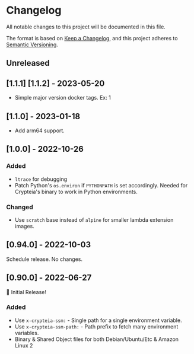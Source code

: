 # Changelog

All notable changes to this project will be documented in this file.

The format is based on [Keep a Changelog](https://keepachangelog.com/en/1.0.0/),
and this project adheres to [Semantic Versioning](https://semver.org/spec/v2.0.0.html).

## Unreleased

## [1.1.1] [1.1.2] - 2023-05-20

- Simple major version docker tags. Ex: 1

## [1.1.0] - 2023-01-18

- Add arm64 support.

## [1.0.0] - 2022-10-26

### Added

 - `ltrace` for debugging
 - Patch Python's `os.environ` if `PYTHONPATH` is set accordingly. Needed for Crypteia's binary to work in Python environments.

### Changed

 - Use `scratch` base instead of `alpine` for smaller lambda extension images.

## [0.94.0] - 2022-10-03

Schedule release. No changes.

## [0.90.0] - 2022-06-27

🎉 Initial Release!

### Added

- Use `x-crypteia-ssm:` - Single path for a single environment variable.
- Use `x-crypteia-ssm-path:` - Path prefix to fetch many environment variables.
- Binary & Shared Object files for both Debian/Ubuntu/Etc & Amazon Linux 2
